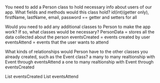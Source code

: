 You need to add a Person class to hold necessary info about users of our app. What fields and methods would this class hold? 
	id(int)(getter only), firstName, lastName, email, password == getter and setters for all
	
	
Would you need to add any additional classes to Person to make the app work? If so, what classes would be necessary?
	PersonData = stores all the data collected about the person
	eventsCreated = events created by user
	eventsAttend = events that the user wants to attend
	
What kinds of relationships would Person have to the other classes you already created, such as the Event class?
	a many to many realtionship with Event through eventsAttend
	a one to many realtionship with Event through eventsCreated

List<Events> eventsCreated
List<Events> eventsAttend

